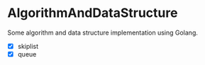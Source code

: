 # AlgorithmAndDataStructure
Some algorithm and data structure implementation using Golang.

- [x] skiplist
- [x] queue
